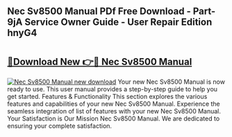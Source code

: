 ## Nec Sv8500 Manual PDf Free Download - Part-9jA Service Owner Guide - User Repair Edition hnyG4

# <h2><a href="http://bc62227.oget.top/?id=Nec+Sv8500+Manual">🔗Download New 👉🔴 Nec Sv8500 Manual</a></h2>

[![Nec Sv8500 Manual new download](https://i.imgur.com/5g1atiW.png)](http://bc62227.oget.top/?id=Nec+Sv8500+Manual)
Your new Nec Sv8500 Manual is now ready to use. This user manual provides a step-by-step guide to help you get started. Features & Functionality This section explores the various features and capabilities of your new Nec Sv8500 Manual. Experience the seamless integration of list of features with your new Nec Sv8500 Manual. Your Satisfaction is Our Mission Nec Sv8500 Manual. We are dedicated to ensuring your complete satisfaction.
